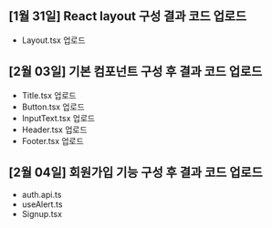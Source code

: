 ## [1월 31일] React layout 구성 결과 코드 업로드
 - Layout.tsx 업로드

## [2월 03일] 기본 컴포넌트 구성 후 결과 코드 업로드
 - Title.tsx 업로드
 - Button.tsx 업로드
 - InputText.tsx 업로드
 - Header.tsx 업로드
 - Footer.tsx 업로드

## [2월 04일] 회원가입 기능 구성 후 결과 코드 업로드
 - auth.api.ts
 - useAlert.ts
 - Signup.tsx

